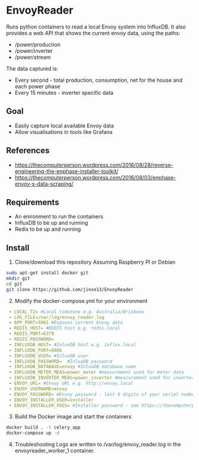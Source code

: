 # EnvoyReader
Runs python containers to read a local Envoy system into InfluxDB.
It also provides a web API that shows the current envoy data, using the paths:
* /power/production
* /power/inverter
* /power/stream

The data captured is:
* Every second - total production, consumption, net for the house and each power phase
* Every 15 minutes - inverter specific data

## Goal
- Easily capture local available Envoy data
- Allow visualisations in tools like Grafana

## References
* https://thecomputerperson.wordpress.com/2016/08/28/reverse-engineering-the-enphase-installer-toolkit/
* https://thecomputerperson.wordpress.com/2016/08/03/enphase-envoy-s-data-scraping/

## Requirements
- An enironment to run the containers
- InfluxDB to be up and running
- Redis to be up and running

## Install
1. Clone/download this repository
Assuming Raspberry PI or Debian
```sh
sudo apt-get install docker git
mkdir git
cd git
git clone https://github.com/jinxo13/EnvoyReader
```
2. Modify the docker-compose.yml for your environment
```yml
 - LOCAL_TZ= #Local timezone e.g. Australia/Brisbane
 - LOG_FILE=/var/log/envoy_reader.log
 - APP_PORT=5001 #Exposes current Envoy data
 - REDIS_HOST= #REDIS host e.g. redis.local
 - REDIS_PORT=6379
 - REDIS_PASSWORD=
 - INFLUXDB_HOST= #InluxDB host e.g. influx.local
 - INFLUXDB_PORT=8086
 - INFLUXDB_USER= #InluxDB user
 - INFLUXDB_PASSWORD=  #InluxDB password
 - INFLUXDB_DATABASE=envoy #InluxDB database name
 - INFLUXDB_METER_MEAS=power_meter #measurement used for meter data
 - INFLUXDB_INVERTER_MEAS=power_inverter #measurement used for inverter data
 - ENVOY_URL= #Envoy URL e.g. http://envoy.local
 - ENVOY_USERNAME=envoy
 - ENVOY_PASSWORD= #Envoy password - last 6 digits of your serial number - see https://enphase.com/en-au/support/how-do-i-update-password-my-home-wi-fi-network
 - ENVOY_INSTALLER_USER=installer
 - ENVOY_INSTALLER_PASS= #Installer password - see https://thecomputerperson.wordpress.com/2016/08/28/reverse-engineering-the-enphase-installer-toolkit/
```
3. Build the Docker image and start the containers
```sh
docker build . -t celery_app
docker-compose up -d
```
4. Troubleshooting
Logs are written to /var/log/envoy_reader.log in the envoyreader_worker_1 container.
